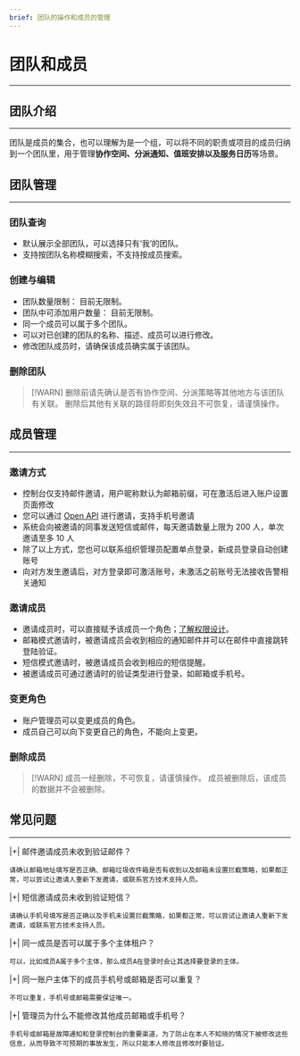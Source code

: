 ```yaml
---
brief: 团队的操作和成员的管理
---
```


# 团队和成员

---

## 团队介绍
---
团队是成员的集合，也可以理解为是一个组，可以将不同的职责或项目的成员归纳到一个团队里，用于管理**协作空间、分派通知、值班安排以及服务日历**等场景。

## 团队管理
---

### 团队查询

- 默认展示全部团队，可以选择只有‘我’的团队。
- 支持按团队名称模糊搜索，不支持按成员搜索。

### 创建与编辑

- 团队数量限制： 目前无限制。
- 团队中可添加用户数量： 目前无限制。
- 同一个成员可以属于多个团队。
- 可以对已创建的团队的名称、描述、成员可以进行修改。
- 修改团队成员时，请确保该成员确实属于该团队。

### 删除团队

> [!WARN]
> 删除前请先确认是否有协作空间、分派策略等其他地方与该团队有关联。
> 删除后其他有关联的路径将即刻失效且不可恢复，请谨慎操作。

## 成员管理
---

### 邀请方式

- 控制台仅支持邮件邀请，用户昵称默认为邮箱前缀，可在激活后进入账户设置页面修改
- 您可以通过 [Open API](https://developer.flashcat.cloud/api-110655699) 进行邀请，支持手机号邀请
- 系统会向被邀请的同事发送短信或邮件，每天邀请数量上限为 200 人，单次邀请至多 10 人
- 除了以上方式，您也可以联系组织管理员配置单点登录，新成员登录自动创建账号
- 向对方发生邀请后，对方登录即可激活账号，未激活之前账号无法接收告警相关通知

### 邀请成员

- 邀请成员时，可以直接赋予该成员一个角色；[了解权限设计](https://docs.flashcat.cloud/zh/flashduty/permission-overview)。
- 邮箱模式邀请时，被邀请成员会收到相应的通知邮件并可以在邮件中直接跳转登陆验证。
- 短信模式邀请时，被邀请成员会收到相应的短信提醒。
- 被邀请成员可通过邀请时的验证类型进行登录，如邮箱或手机号。

### 变更角色

- 账户管理员可以变更成员的角色。
- 成员自己可以向下变更自己的角色，不能向上变更。

### 删除成员
> [!WARN]
> 成员一经删除，不可恢复，请谨慎操作。
> 成员被删除后，该成员的数据并不会被删除。

## 常见问题
---

|+| 邮件邀请成员未收到验证邮件？

    请确认邮箱地址填写是否正确、邮箱垃圾收件箱是否有收到以及邮箱未设置拦截策略，如果都正常，可以尝试让邀请人重新下发邀请，或联系官方技术支持人员。



|+| 短信邀请成员未收到验证短信？

    请确认手机号填写是否正确以及手机未设置拦截策略，如果都正常，可以尝试让邀请人重新下发邀请，或联系官方技术支持人员。


|+| 同一成员是否可以属于多个主体租户？

    可以，比如成员A属于多个主体，那么成员A在登录时会让其选择要登录的主体。


|+| 同一账户主体下的成员手机号或邮箱是否可以重复？

    不可以重复，手机号或邮箱需要保证唯一。


|+| 管理员为什么不能修改其他成员邮箱或手机号？

    手机号或邮箱是故障通知和登录控制台的重要渠道，为了防止在本人不知晓的情况下被修改这些信息，从而导致不可预期的事故发生，所以只能本人修改且修改时要验证。